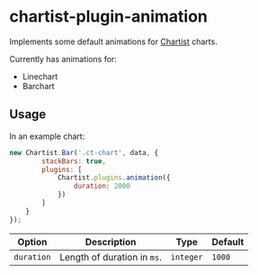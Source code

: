 # chartist-plugin-animation

Implements some default animations for [Chartist](https://github.com/gionkunz/chartist-js) charts.

Currently has animations for:

- Linechart
- Barchart

## Usage

In an example chart:

```js
new Chartist.Bar('.ct-chart', data, {
        stackBars: true,
        plugins: [
            Chartist.plugins.animation({
                duration: 2000
            })
        ]
    }
});
```

| __Option__ | __Description__ | __Type__ | __Default__ |
| ---        | ---             | ---      | ---         |
| `duration` | Length of duration in `ms`. | `integer` | `1000` |

